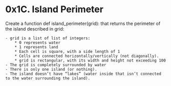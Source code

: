 # 0x1C. Island Perimeter

Create a function def island_perimeter(grid): that returns the perimeter of the island described in grid:

    - grid is a list of list of integers:
        * 0 represents water
        * 1 represents land
        * Each cell is square, with a side length of 1
        * Cells are connected horizontally/vertically (not diagonally).
        * grid is rectangular, with its width and height not exceeding 100
    - The grid is completely surrounded by water
    - There is only one island (or nothing).
    - The island doesn’t have “lakes” (water inside that isn’t connected to the water surrounding the island).
